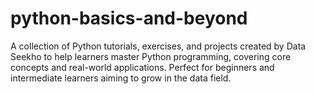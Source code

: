 # python-basics-and-beyond
A collection of Python tutorials, exercises, and projects created by Data Seekho to help learners master Python programming, covering core concepts and real-world applications. Perfect for beginners and intermediate learners aiming to grow in the data field.
